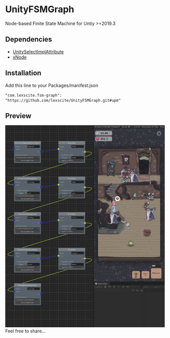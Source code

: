 # UnityFSMGraph
Node-based Finite State Machine for Untiy >=2019.3

## Dependencies
- [UnitySelectImplAttribute](https://github.com/lexscite/UnitySelectImplAttribute)
- [xNode](https://github.com/Siccity/xNode)

## Installation
Add this line to your Packages/manifest.json
```
"com.lexscite.fsm-graph": "https://github.com/lexscite/UnityFSMGraph.git#upm"
```
## Preview
![](/Docs/Screenshot.jpeg)
Feel free to share...
